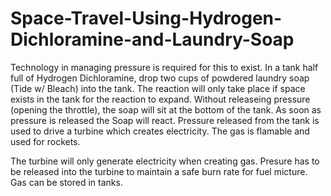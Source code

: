 # Space-Travel-Using-Hydrogen-Dichloramine-and-Laundry-Soap
Technology in managing pressure is required for this to exist. In a tank half full of Hydrogen Dichloramine, drop two cups of powdered laundry soap (Tide w/ Bleach) into the tank. The reaction will only take place if space exists in the tank for the reaction to expand. Without releaseing pressure (opening the throttle), the soap will sit at the bottom of the tank. As soon as pressure is released the Soap will react. Pressure released from the tank is used to drive a turbine which creates electricity. The gas is flamable and used for rockets.

The turbine will only generate electricity when creating gas. Presure has to be released into the turbine to maintain a safe burn rate for fuel micture. Gas can be stored in tanks.
